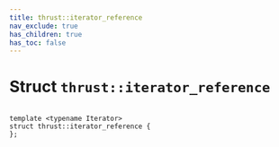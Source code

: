 ```yaml
---
title: thrust::iterator_reference
nav_exclude: true
has_children: true
has_toc: false
---
```


# Struct `thrust::iterator_reference`

<code class="doxybook">
<span>template &lt;typename Iterator&gt;</span>
<span>struct thrust::iterator&#95;reference {</span>
<span>};</span>
</code>

